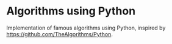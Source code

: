 # Algorithms using Python 

Implementation of famous algorithms using Python, inspired by https://github.com/TheAlgorithms/Python.



